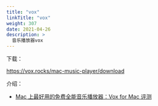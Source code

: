 ```yaml
---
title: "vox"
linkTitle: "vox"
weight: 307
date: 2021-04-26
description: >
  音乐播放器vox
---
```




下载：

https://vox.rocks/mac-music-player/download

介绍：

- [Mac 上最好用的免费全能音乐播放器：Vox for Mac 评测](https://sspai.com/post/28159)




